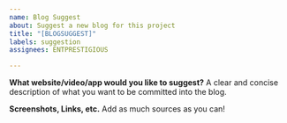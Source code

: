 ```yaml
---
name: Blog Suggest
about: Suggest a new blog for this project
title: "[BLOGSUGGEST]"
labels: suggestion
assignees: ENTPRESTIGIOUS

---
```


**What website/video/app would you like to suggest?**
A clear and concise description of what you want to be committed into the blog.

**Screenshots, Links, etc.**
Add as much sources as you can!
